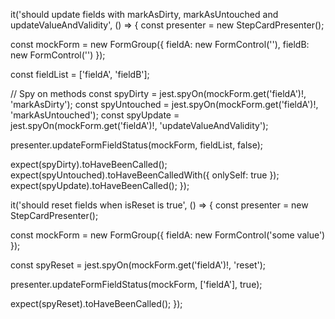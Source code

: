 it('should update fields with markAsDirty, markAsUntouched and updateValueAndValidity', () => {
  const presenter = new StepCardPresenter();

  const mockForm = new FormGroup({
    fieldA: new FormControl(''),
    fieldB: new FormControl('')
  });

  const fieldList = ['fieldA', 'fieldB'];

  // Spy on methods
  const spyDirty = jest.spyOn(mockForm.get('fieldA')!, 'markAsDirty');
  const spyUntouched = jest.spyOn(mockForm.get('fieldA')!, 'markAsUntouched');
  const spyUpdate = jest.spyOn(mockForm.get('fieldA')!, 'updateValueAndValidity');

  presenter.updateFormFieldStatus(mockForm, fieldList, false);

  expect(spyDirty).toHaveBeenCalled();
  expect(spyUntouched).toHaveBeenCalledWith({ onlySelf: true });
  expect(spyUpdate).toHaveBeenCalled();
});

it('should reset fields when isReset is true', () => {
  const presenter = new StepCardPresenter();

  const mockForm = new FormGroup({
    fieldA: new FormControl('some value')
  });

  const spyReset = jest.spyOn(mockForm.get('fieldA')!, 'reset');

  presenter.updateFormFieldStatus(mockForm, ['fieldA'], true);

  expect(spyReset).toHaveBeenCalled();
});
